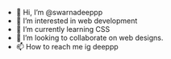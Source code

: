 - 👋 Hi, I’m @swarnadeeppp
- 👀 I’m interested in web development 
- 🌱 I’m currently learning CSS
- 💞️ I’m looking to collaborate on web designs. 
- 📫 How to reach me ig deeppp

<!---
swarnadeeppp/swarnadeeppp is a ✨ special ✨ repository because its `README.md` (this file) appears on your GitHub profile.
You can click the Preview link to take a look at your changes.
--->
